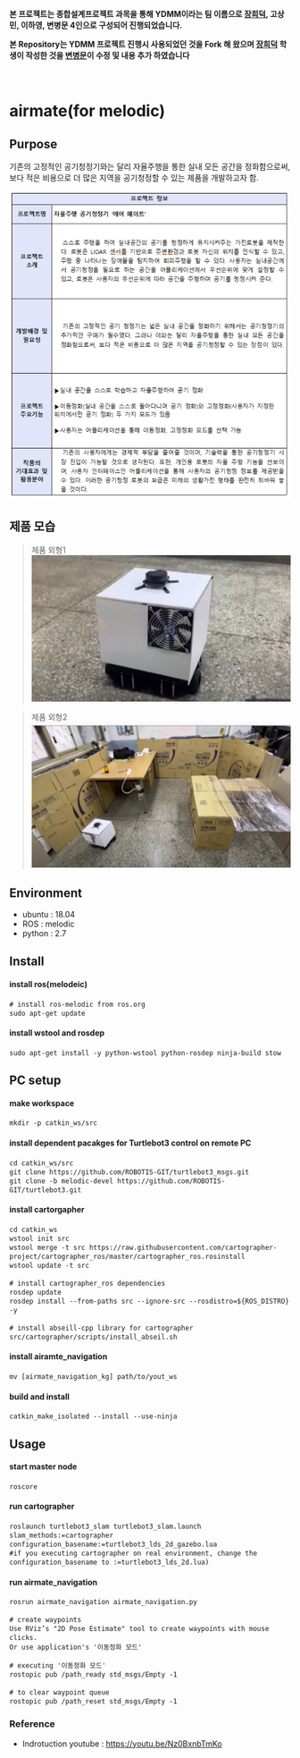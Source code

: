 **본 프로젝트는 종합설계프로젝트 과목을 통해 YDMM이라는 팀 이름으로 [장희덕](https://github.com/Heedeok), 고상민, 이하영, 변병문 4인으로 구성되어 진행되었습니다.**

**본 Repository는 YDMM 프로젝트 진행시 사용되었던 것을 Fork 해 왔으며 [장희덕](https://github.com/Heedeok) 학생이 작성한 것을 [변병문](https://github.com/Byung-moon)이 수정 및 내용 추가 하였습니다**

　
 　
  　
   
# airmate(for melodic)

## Purpose
 기존의 고정적인 공기청정기와는 달리 자율주행을 통한 실내 모든 공간을 정화함으로써, 보다 적은 비용으로 더 많은 지역을 공기청정할 수 있는 제품을 개발하고자 함.
 
 ![summary](readme_images/summary.PNG)


## 제품 모습
> 제품 외형1
![airmate_navigation](readme_images/airmate.png "airmate")

> 제품 외형2
![airmate_navigation](readme_images/airmate2.png "airmate")


## Environment
- ubuntu : 18.04
- ROS : melodic
- python : 2.7

## Install
#### install ros(melodeic)
```
# install ros-melodic from ros.org
sudo apt-get update
```
#### install wstool and rosdep
```
sudo apt-get install -y python-wstool python-rosdep ninja-build stow
```

## PC setup
#### make workspace
```
mkdir -p catkin_ws/src
```

#### install dependent pacakges for Turtlebot3 control on remote PC
```
cd catkin_ws/src
git clone https://github.com/ROBOTIS-GIT/turtlebot3_msgs.git
git clone -b melodic-devel https://github.com/ROBOTIS-GIT/turtlebot3.git
```
#### install cartorgapher
```
cd catkin_ws
wstool init src
wstool merge -t src https://raw.githubusercontent.com/cartographer-project/cartographer_ros/master/cartographer_ros.rosinstall
wstool update -t src

# install cartographer_ros dependencies
rosdep update
rosdep install --from-paths src --ignore-src --rosdistro=${ROS_DISTRO} -y

# install abseill-cpp library for cartographer
src/cartographer/scripts/install_abseil.sh
```
#### install airamte_navigation
```
mv [airmate_navigation_kg] path/to/yout_ws
```
#### build and install
```
catkin_make_isolated --install --use-ninja
```

## Usage
#### start master node
```
roscore
```
#### run cartographer
```
roslaunch turtlebot3_slam turtlebot3_slam.launch slam_methods:=cartographer configuration_basename:=turtlebot3_lds_2d_gazebo.lua
#if you executing cartographer on real environment, change the configuration_basename to :=turtlebot3_lds_2d.lua)
```

#### run airmate_navigation
```
rosrun airmate_navigation airmate_navigation.py

# create waypoints
Use RViz’s "2D Pose Estimate" tool to create waypoints with mouse clicks.
Or use application's '이동정화 모드'

# executing '이동정화 모드'
rostopic pub /path_ready std_msgs/Empty -1

# to clear waypoint queue
rostopic pub /path_reset std_msgs/Empty -1
```

### Reference
- Indrotuction youtube : https://youtu.be/Nz0BxnbTmKo

